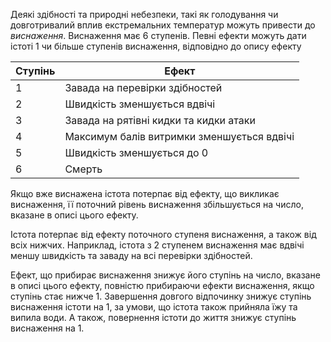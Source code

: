 Деякі здібності та природні небезпеки, такі як голодування чи довготривалий вплив екстремальних температур можуть привести до *виснаження*. Виснаження має 6 ступенів. Певні ефекти можуть дати істоті 1 чи більше ступенів виснаження, відповідно до опису ефекту

| Ступінь | Ефект                                      |
| ------- | ------------------------------------------ |
| 1       | Завада на перевірки здібностей             | 
| 2       | Швидкість зменшується вдвічі               |
| 3       | Завада на рятівні кидки та кидки атаки     |
| 4       | Максимум балів витримки зменшується вдвічі |
| 5       | Швидкість зменшується до 0                 |
| 6       | Смерть                                     |

Якщо вже виснажена істота потерпає від ефекту, що викликає виснаження, її поточний рівень виснаження збільшується на число, вказане в описі цього ефекту.

Істота потерпає від ефекту поточного ступеня виснаження, а також від всіх нижчих. Наприклад, істота з 2 ступенем виснаження має вдвічі меншу швидкість та заваду на всі перевірки здібностей.

Ефект, що прибирає виснаження знижує його ступінь на число, вказане в описі цього ефекту, повністю прибираючи ефекти виснаження, якщо ступінь стає нижче 1.
Завершення довгого відпочинку знижує ступінь виснаження істоти на 1, за умови, що істота також прийняла їжу та випила води. А також, повернення істоти до життя знижує ступінь виснаження на 1.